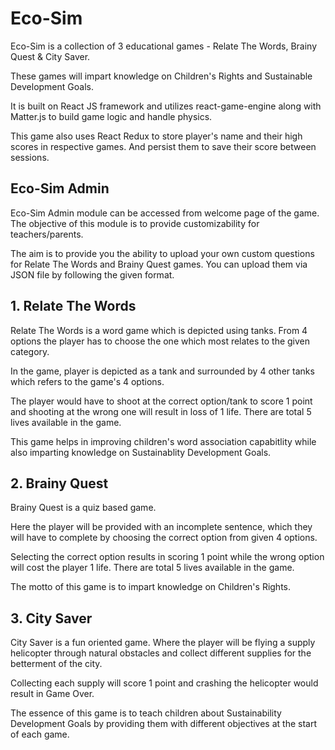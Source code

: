# Eco-Sim

Eco-Sim is a collection of 3 educational games - Relate The Words, Brainy Quest & City Saver. 

These games will impart knowledge on Children's Rights and Sustainable Development Goals.

It is built on React JS framework and utilizes react-game-engine along with Matter.js to build game logic and handle physics.

This game also uses React Redux to store player's name and their high scores in respective games. And persist them to save their score between sessions.

## Eco-Sim Admin

Eco-Sim Admin module can be accessed from welcome page of the game. The objective of this module is to provide customizability for teachers/parents. 

The aim is to provide you the ability to upload your own custom questions for Relate The Words and Brainy Quest games. You can upload them via JSON file by following the given format.


## 1. Relate The Words

Relate The Words is a word game which is depicted using tanks. From 4 options the player has to choose the one which most relates to the given category.

In the game, player is depicted as a tank and surrounded by 4 other tanks which refers to the game's 4 options. 

The player would have to shoot at the correct option/tank to score 1 point and shooting at the wrong one will result in loss of 1 life. There are total 5 lives available in the game.

This game helps in improving children's word association capabitlity while also imparting knowledge on Sustainablity Development Goals.

## 2. Brainy Quest

Brainy Quest is a quiz based game. 

Here the player will be provided with an incomplete sentence, which they will have to complete by choosing the correct option from given 4 options.

Selecting the correct option results in scoring 1 point while the wrong option will cost the player 1 life. There are total 5 lives available in the game.

The motto of this game is to impart knowledge on Children's Rights.

## 3. City Saver

City Saver is a fun oriented game. Where the player will be flying a supply helicopter through natural obstacles and collect different supplies for the betterment of the city.

Collecting each supply will score 1 point and crashing the helicopter would result in Game Over.

The essence of this game is to teach children about Sustainability Development Goals by providing them with different objectives at the start of each game.